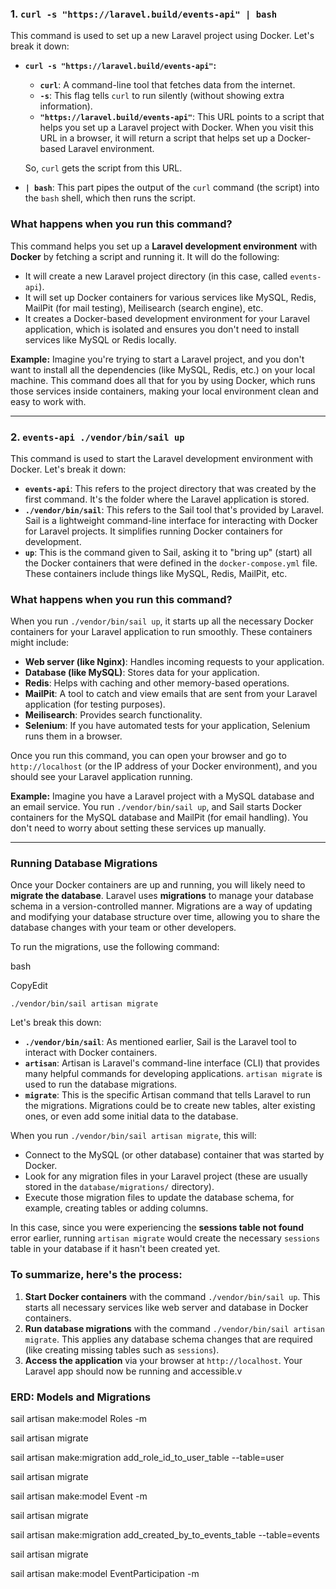 ### 1\. **`curl -s "https://laravel.build/events-api" | bash`**

This command is used to set up a new Laravel project using Docker. Let's break it down:

-   **`curl -s "https://laravel.build/events-api"`:**

    -   **`curl`**: A command-line tool that fetches data from the internet.
    -   **`-s`**: This flag tells `curl` to run silently (without showing extra information).
    -   **`"https://laravel.build/events-api"`**: This URL points to a script that helps you set up a Laravel project with Docker. When you visit this URL in a browser, it will return a script that helps set up a Docker-based Laravel environment.

    So, `curl` gets the script from this URL.

-   **`| bash`**: This part pipes the output of the `curl` command (the script) into the `bash` shell, which then runs the script.

### What happens when you run this command?

This command helps you set up a **Laravel development environment** with **Docker** by fetching a script and running it. It will do the following:

-   It will create a new Laravel project directory (in this case, called `events-api`).
-   It will set up Docker containers for various services like MySQL, Redis, MailPit (for mail testing), Meilisearch (search engine), etc.
-   It creates a Docker-based development environment for your Laravel application, which is isolated and ensures you don't need to install services like MySQL or Redis locally.

**Example:** Imagine you're trying to start a Laravel project, and you don't want to install all the dependencies (like MySQL, Redis, etc.) on your local machine. This command does all that for you by using Docker, which runs those services inside containers, making your local environment clean and easy to work with.

---

### 2\. **`events-api ./vendor/bin/sail up`**

This command is used to start the Laravel development environment with Docker. Let's break it down:

-   **`events-api`**: This refers to the project directory that was created by the first command. It's the folder where the Laravel application is stored.
-   **`./vendor/bin/sail`**: This refers to the Sail tool that's provided by Laravel. Sail is a lightweight command-line interface for interacting with Docker for Laravel projects. It simplifies running Docker containers for development.
-   **`up`**: This is the command given to Sail, asking it to "bring up" (start) all the Docker containers that were defined in the `docker-compose.yml` file. These containers include things like MySQL, Redis, MailPit, etc.

### What happens when you run this command?

When you run `./vendor/bin/sail up`, it starts up all the necessary Docker containers for your Laravel application to run smoothly. These containers might include:

-   **Web server (like Nginx)**: Handles incoming requests to your application.
-   **Database (like MySQL)**: Stores data for your application.
-   **Redis**: Helps with caching and other memory-based operations.
-   **MailPit**: A tool to catch and view emails that are sent from your Laravel application (for testing purposes).
-   **Meilisearch**: Provides search functionality.
-   **Selenium**: If you have automated tests for your application, Selenium runs them in a browser.

Once you run this command, you can open your browser and go to `http://localhost` (or the IP address of your Docker environment), and you should see your Laravel application running.

**Example:** Imagine you have a Laravel project with a MySQL database and an email service. You run `./vendor/bin/sail up`, and Sail starts Docker containers for the MySQL database and MailPit (for email handling). You don't need to worry about setting these services up manually.

---

### **Running Database Migrations**

Once your Docker containers are up and running, you will likely need to **migrate the database**. Laravel uses **migrations** to manage your database schema in a version-controlled manner. Migrations are a way of updating and modifying your database structure over time, allowing you to share the database changes with your team or other developers.

To run the migrations, use the following command:

bash

CopyEdit

`./vendor/bin/sail artisan migrate`

Let's break this down:

-   **`./vendor/bin/sail`**: As mentioned earlier, Sail is the Laravel tool to interact with Docker containers.
-   **`artisan`**: Artisan is Laravel's command-line interface (CLI) that provides many helpful commands for developing applications. `artisan migrate` is used to run the database migrations.
-   **`migrate`**: This is the specific Artisan command that tells Laravel to run the migrations. Migrations could be to create new tables, alter existing ones, or even add some initial data to the database.

When you run `./vendor/bin/sail artisan migrate`, this will:

-   Connect to the MySQL (or other database) container that was started by Docker.
-   Look for any migration files in your Laravel project (these are usually stored in the `database/migrations/` directory).
-   Execute those migration files to update the database schema, for example, creating tables or adding columns.

In this case, since you were experiencing the **sessions table not found** error earlier, running `artisan migrate` would create the necessary `sessions` table in your database if it hasn't been created yet.

### To summarize, here's the process:

1.  **Start Docker containers** with the command `./vendor/bin/sail up`. This starts all necessary services like web server and database in Docker containers.
2.  **Run database migrations** with the command `./vendor/bin/sail artisan migrate`. This applies any database schema changes that are required (like creating missing tables such as `sessions`).
3.  **Access the application** via your browser at `http://localhost`. Your Laravel app should now be running and accessible.v

### ERD: Models and Migrations

sail artisan make:model Roles -m

sail artisan migrate

sail artisan make:migration add_role_id_to_user_table --table=user

sail artisan migrate

sail artisan make:model Event -m

sail artisan migrate

sail artisan make:migration add_created_by_to_events_table --table=events

sail artisan migrate

sail artisan make:model EventParticipation -m
